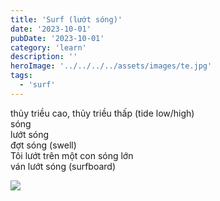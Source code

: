 ```yaml
---
title: 'Surf (lướt sóng)'
date: '2023-10-01'
pubDate: '2023-10-01'
category: 'learn'
description: ''
heroImage: '../../../../assets/images/te.jpg'
tags:
  - 'surf'
---
```


thủy triều cao, thủy triều thấp (tide low/high)  
sóng  
lướt sóng  
đợt sóng (swell)  
Tôi lướt trên một con sóng lớn  
ván lướt sóng (surfboard)

![](https://malparty.cluster010.ovh.net/wp-content/uploads/2023/10/image.png)
